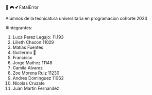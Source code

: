 :mate: :video_game: :two_hearts:  FatalError

Alumnos de la tecnicatura universitaria en programacion cohorte 2024

#Integrantes:

1. Luca Perez Legajo: 11.193
2. Lilieth Chacon 11029
3. Matias Fuentes
4. Guillermo :dragon_face: 
5. Francisco
6. Jorge Mathez 11148
7. Camila Alvarez
8. Zoe Morena Ruiz 11230
9. Andres Dominguez 11062
10. Nicolas Cruzate
11. Juan Martin Fernandez 
